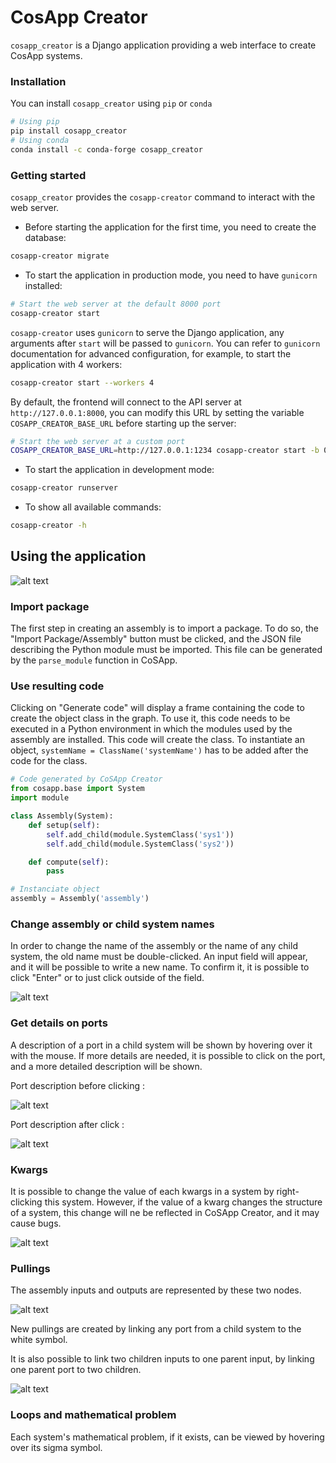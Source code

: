 # CosApp Creator

`cosapp_creator` is a Django application providing a web interface to create CosApp systems.

### Installation

You can install `cosapp_creator` using `pip` or `conda`

```bash
# Using pip
pip install cosapp_creator
# Using conda
conda install -c conda-forge cosapp_creator
```

### Getting started

`cosapp_creator` provides the `cosapp-creator` command to interact with the web server.

- Before starting the application for the first time, you need to create the database:

```bash
cosapp-creator migrate
```

- To start the application in production mode, you need to have `gunicorn` installed:

```bash
# Start the web server at the default 8000 port
cosapp-creator start
```

`cosapp-creator` uses `gunicorn` to serve the Django application, any arguments after `start` will be passed to `gunicorn`. You can refer to `gunicorn` documentation for advanced configuration, for example, to start the application with 4 workers:

```bash
cosapp-creator start --workers 4
```

By default, the frontend will connect to the API server at `http://127.0.0.1:8000`, you can modify this URL by setting the variable `COSAPP_CREATOR_BASE_URL` before starting up the server:

```bash
# Start the web server at a custom port
COSAPP_CREATOR_BASE_URL=http://127.0.0.1:1234 cosapp-creator start -b 0.0.0.0:1234
```

- To start the application in development mode:

```bash
cosapp-creator runserver
```

- To show all available commands:

```bash
cosapp-creator -h
```

## Using the application

![alt text](images/CoSAppCreator.png 'CoSApp Creator')

### Import package

The first step in creating an assembly is to import a package. To do so, the "Import Package/Assembly" button must be clicked, and the JSON file describing the Python module must be imported. This file can be generated by the `parse_module` function in CoSApp.

### Use resulting code

Clicking on "Generate code" will display a frame containing the code to create the object class in the graph.
To use it, this code needs to be executed in a Python environment in which the modules used by the assembly are installed.
This code will create the class. To instantiate an object, `systemName = ClassName('systemName')` has to be added after the code for the class.

```Python
# Code generated by CoSApp Creator
from cosapp.base import System
import module

class Assembly(System):
    def setup(self):
        self.add_child(module.SystemClass('sys1'))
        self.add_child(module.SystemClass('sys2'))

    def compute(self):
        pass

# Instanciate object
assembly = Assembly('assembly')
```

### Change assembly or child system names

In order to change the name of the assembly or the name of any child system, the old name must be double-clicked. An input field will appear, and it will be possible to write a new name. To confirm it, it is possible to click "Enter" or to just click outside of the field.

![alt text](images/RenameChild.png 'Rename child system')

### Get details on ports

A description of a port in a child system will be shown by hovering over it with the mouse. If more details are needed, it is possible to click on the port, and a more detailed description will be shown.

Port description before clicking :

![alt text](images/PortDesc.png 'Port Description')

Port description after click :

![alt text](images/DetailledPortDesc.png 'Detailled Port Description')

### Kwargs

It is possible to change the value of each kwargs in a system by right-clicking this system. However, if the value of a kwarg changes the structure of a system, this change will ne be reflected in CoSApp Creator, and it may cause bugs.

![alt text](images/ChangeKwargs.png 'Change kwargs')

### Pullings

The assembly inputs and outputs are represented by these two nodes.

![alt text](images/ParentPorts.png 'Assembly ports')

New pullings are created by linking any port from a child system to the white symbol.

It is also possible to link two children inputs to one parent input, by linking one parent port to two children.

![alt text](images/Pulling.png 'Two children with the sane pulling')

### Loops and mathematical problem

Each system's mathematical problem, if it exists, can be viewed by hovering over its sigma symbol.
